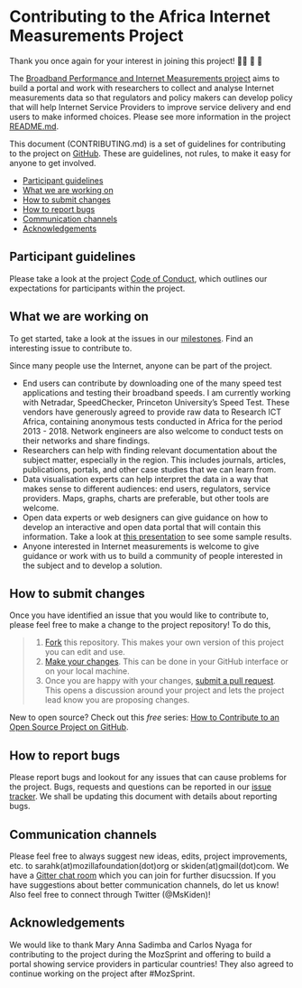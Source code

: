 # Contributing to the Africa Internet Measurements Project

Thank you once again for your interest in joining this project! 👏🏾 🎊 🎉

The [Broadband Performance and Internet Measurements project](https://github.com/MsKiden/africa-internet-measurements) aims to build a portal and work with researchers to collect and analyse Internet measurements data so that regulators and policy makers can develop policy that will help Internet Service Providers to improve service delivery and end users to make informed choices. Please see more information in the project [README.md](https://github.com/MsKiden/africa-internet-measurements/blob/master/README.md). 

This document (CONTRIBUTING.md) is a set of guidelines for contributing to the project on [GitHub](https://github.com/MsKiden/africa-internet-measurements). These are guidelines, not rules, to make it easy for anyone to get involved.

* [Participant guidelines](#participant-guidelines)
* [What we are working on](#what-we-are-working-on)
* [How to submit changes](#how-to-submit-changes)
* [How to report bugs](#how-to-report-bugs)
* [Communication channels](#communication-channels)
* [Acknowledgements](#acknowledgements)

## Participant guidelines
Please take a look at the project [Code of Conduct](https://github.com/MsKiden/africa-internet-measurements/blob/master/CODE_OF_CONDUCT.md), which outlines our expectations for participants within the project. 

## What we are working on
To get started, take a look at the issues in our [milestones](https://github.com/MsKiden/africa-internet-measurements/projects/1). Find an interesting issue to contribute to. 

Since many people use the Internet, anyone can be part of the project. 
+ End users can contribute by downloading one of the many speed test applications and testing their broadband speeds. I am currently working with Netradar, SpeedChecker, Princeton University’s Speed Test. These vendors have generously agreed to provide raw data to Research ICT Africa, containing anonymous tests conducted in Africa for the period 2013 - 2018. Network engineers are also welcome to conduct tests on their networks and share findings. 
+	Researchers can help with finding relevant documentation about the subject matter, especially in the region. This includes journals, articles, publications, portals, and other case studies that we can learn from.
+ Data visualisation experts can help interpret the data in a way that makes sense to different audiences: end users, regulators, service providers. Maps, graphs, charts are preferable, but other tools are welcome. 
+ Open data experts or web designers can give guidance on how to develop an interactive and open data portal that will contain this information. Take a look at [this presentation](https://researchictafrica.net/wp/wp-content/uploads/2018/05/AIS18_performance-panel-vFinal-Draft.pdf) to see some sample results. 
+ Anyone interested in Internet measurements is welcome to give guidance or work with us to build a community of people interested in the subject and to develop a solution. 


## How to submit changes
Once you have identified an issue that you would like to contribute to, please feel free to make a change to the project repository! To do this, 

> 1. [Fork](https://help.github.com/articles/fork-a-repo/) this repository. This makes your own version of this project you can edit and use.
> 2. [Make your changes](https://guides.github.com/activities/forking/#making-changes). This can be done in your GitHub interface or on your local machine.
> 3. Once you are happy with your changes, [submit a pull request](https://help.github.com/articles/searching-issues-and-pull-requests/). This opens a discussion around your project and lets the project lead know you are proposing changes. 

New to open source? Check out this *free* series: [How to Contribute to an Open Source Project on GitHub](https://egghead.io/courses/how-to-contribute-to-an-open-source-project-on-github). 

## How to report bugs
Please report bugs and lookout for any issues that can cause problems for the project. Bugs, requests and questions can be reported in our [issue tracker](https://github.com/MsKiden/africa-internet-measurements/projects/1). We shall be updating this document with details about reporting bugs. 

## Communication channels
Please feel free to always suggest new ideas, edits, project improvements, etc. to sarahk(at)mozillafoundation(dot)org or skiden(at)gmail(dot)com. We have a [Gitter chat room](https://gitter.im/Africa-Internet-measurements/Lobby?utm_source=share-link&utm_medium=link&utm_campaign=share-link) which you can join for further disucssion. If you have suggestions about better communication channels, do let us know! Also feel free to connect through Twitter (@MsKiden)!

## Acknowledgements
We would like to thank Mary Anna Sadimba and Carlos Nyaga for contributing to the project during the MozSprint and offering to build a portal showing service providers in particular countries! They also agreed to continue working on the project after #MozSprint. 
